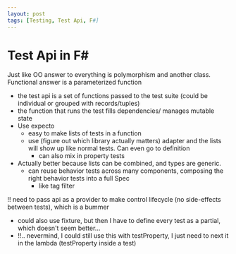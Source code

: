```yaml
---
layout: post
tags: [Testing, Test Api, F#]
---
```


# Test Api in F#

Just like OO answer to everything is polymorphism and another class. Functional answer is a parameterized function

- the test api is a set of functions passed to the test suite (could be individual or grouped with records/tuples)
- the function that runs the test fills dependencies/ manages mutable state
- Use expecto
  - easy to make lists of tests in a function
  - use (figure out which library actually matters) adapter and the lists will show up like normal tests. Can even go to definition
    - can also mix in property tests
- Actually better because lists can be combined, and types are generic. 
  - can reuse behavior tests across many components, composing the right behavior tests into a full Spec
    - like tag filter

!! need to pass api as a provider to make control lifecycle (no side-effects between tests), which is a bummer
- could also use fixture, but then I have to define every test as a partial, which doesn't seem better...  
- !!.. nevermind, I could still use this with testProperty, I just need to next it in the lambda (testProperty inside a test)